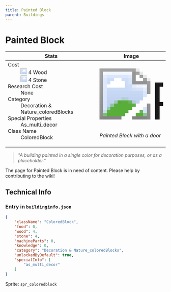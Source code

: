 ```yaml
---
title: Painted Block
parent: Buildings
---
```

# Painted Block

[//]: # (Pre-generated content)
<table><thead><tr><th>Stats</th><th>Image</th></tr></thead><tbody><tr><td><dl><dt>Cost</dt><dd><div class="resource-icon"><img style="object-position: -637px -751px;" src="https://tfe2-wiki.github.io/assets/sprites.png"></div> 4 Wood<br><div class="resource-icon"><img style="object-position: -637px -737px;" src="https://tfe2-wiki.github.io/assets/sprites.png"></div> 4 Stone</dd><dt>Research Cost</dt><dd>None</dd><dt>Category</dt><dd>Decoration & Nature_coloredBlocks</dd><dt>Special Properties</dt><dd>As_multi_decor</dd><dt>Class Name</dt><dd>ColoredBlock</dd></dl></td><td><style>.building-image {width: 200px;height: 200px;overflow: hidden;position: relative;}.building-image img {image-rendering: pixelated;object-fit: none;transform: scale(10);transform-origin: left top;position: absolute;left: 0;top: 0;}.resource-image {width: 200px;height: 200px;overflow: hidden;position: relative;}.resource-image img {image-rendering: pixelated;object-fit: none;transform: scale(20);transform-origin: left top;position: absolute;left: 0;top: 0;}.building-icon {width: 20px;height: 20px;overflow: hidden;position: relative;display: inline-block;}.building-icon img {image-rendering: pixelated;object-fit: none;transform: scale(1);transform-origin: left top;position: absolute;left: 0;top: 0;}.resource-icon {width: 20px;height: 20px;overflow: hidden;position: relative;display: inline-block;}.resource-icon img {image-rendering: pixelated;object-fit: none;transform: scale(2);transform-origin: left top;position: absolute;left: 0;top: 0;}</style><div class="building-image"><img style="object-position: -618px -83px;" src="https://tfe2-wiki.github.io/assets/sprites.png" alt="Painted Block Back"><img style="object-position: -596px -83px;" src="https://tfe2-wiki.github.io/assets/sprites.png" alt="Painted Block"></div><i>Painted Block with a door</i></td></tr></tbody></table><blockquote><i>"A building painted in a single color for decoration purposes, or as a placeholder."</i></blockquote>

The page for Painted Block is in need of content. Please help by contributing to the wiki!

## Technical Info
### Entry in `buildinginfo.json`

```json
{
    "className": "ColoredBlock",
    "food": 0,
    "wood": 4,
    "stone": 4,
    "machineParts": 0,
    "knowledge": 0,
    "category": "Decoration & Nature_coloredBlocks",
    "unlockedByDefault": true,
    "specialInfo": [
        "as_multi_decor"
    ]
}
```

Sprite: `spr_coloredblock`

